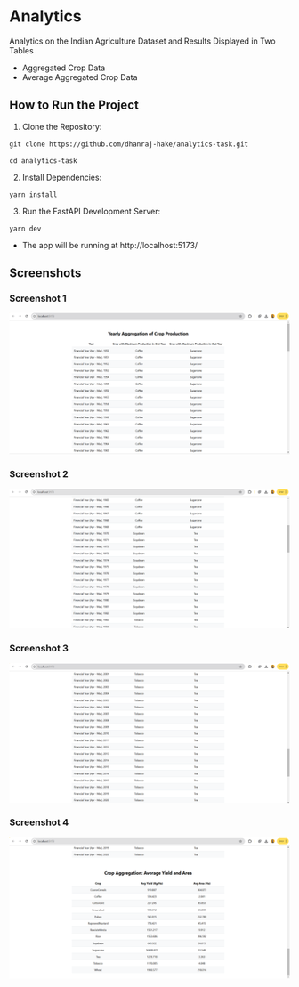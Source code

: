 
# Analytics

Analytics on the Indian Agriculture Dataset and Results Displayed in Two Tables

* Aggregated Crop Data
* Average Aggregated Crop Data

## How to Run the Project

1. Clone the Repository:
```
git clone https://github.com/dhanraj-hake/analytics-task.git
```

```
cd analytics-task
```


2. Install Dependencies:
```
yarn install
```

3. Run the FastAPI Development Server:
```
yarn dev
```


- The app will be running at http://localhost:5173/


## Screenshots

### Screenshot 1
![Screenshot 1](./screenshot/Screenshot1.png)

### Screenshot 2
![Screenshot 2](./screenshot/Screenshot2.png)

### Screenshot 3
![Screenshot 3](./screenshot/Screenshot3.png)

### Screenshot 4
![Screenshot 4](./screenshot/Screenshot4.png)
